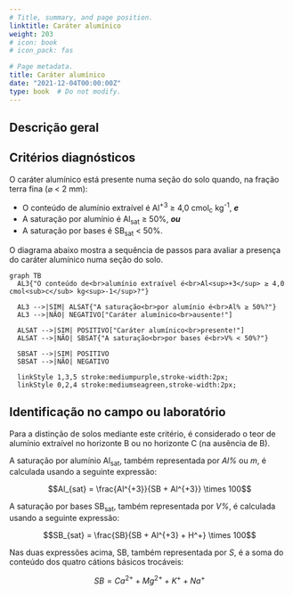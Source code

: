 ```yaml
---
# Title, summary, and page position.
linktitle: Caráter alumínico
weight: 203
# icon: book
# icon_pack: fas

# Page metadata.
title: Caráter alumínico
date: "2021-12-04T00:00:00Z"
type: book  # Do not modify.
---
```


## Descrição geral

## Critérios diagnósticos

O caráter alumínico está presente numa seção do solo quando, na fração terra fina (⌀ < 2 mm):

* O conteúdo de alumínio extraível é Al<sup>+3</sup> ≥ 4,0 cmol<sub>c</sub> kg<sup>-1</sup>, ___e___
* A saturação por alumínio é Al<sub>sat</sub> ≥ 50%, ___ou___
* A saturação por bases é SB<sub>sat</sub> < 50%.

O diagrama abaixo mostra a sequência de passos para avaliar a presença do caráter alumínico numa seção do solo.

```mermaid
graph TB
  AL3{"O conteúdo de<br>alumínio extraível é<br>Al<sup>+3</sup> ≥ 4,0 cmol<sub>c</sub> kg<sup>-1</sup>?"}

  AL3 -->|SIM| ALSAT{"A saturação<br>por alumínio é<br>Al% ≥ 50%?"}
  AL3 -->|NÃO| NEGATIVO["Caráter alumínico<br>ausente!"]

  ALSAT -->|SIM| POSITIVO["Caráter alumínico<br>presente!"]
  ALSAT -->|NÃO| SBSAT{"A saturação<br>por bases é<br>V% < 50%?"}

  SBSAT -->|SIM| POSITIVO
  SBSAT -->|NÃO| NEGATIVO

  linkStyle 1,3,5 stroke:mediumpurple,stroke-width:2px;
  linkStyle 0,2,4 stroke:mediumseagreen,stroke-width:2px;
```

## Identificação no campo ou laboratório

Para a distinção de solos mediante este critério, é considerado o teor de alumínio extraível no horizonte B ou no horizonte C (na ausência de B).

A saturação por alumínio Al<sub>sat</sub>, também representada por _Al%_ ou _m_, é calculada usando a seguinte expressão:

$$Al_{sat} = \frac{Al^{+3}}{SB + Al^{+3}} \times 100$$

A saturação por bases SB<sub>sat</sub>, também representada por _V%_, é calculada usando a seguinte expressão:

$$SB_{sat} = \frac{SB}{SB + Al^{+3} + H^+} \times 100$$

Nas duas expressões acima, SB, também representada por _S_, é a soma do conteúdo dos quatro cátions básicos trocáveis:

$$SB = Ca^{2+} + Mg^{2+} + K^{+} + Na^{+}$$
